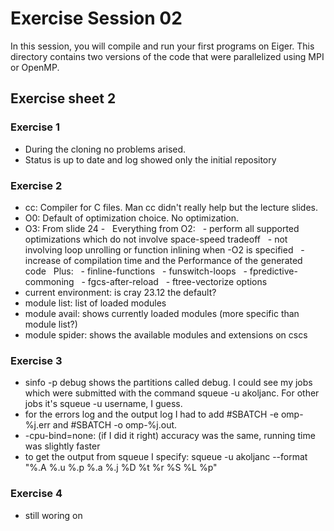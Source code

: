 # Exercise Session 02 #
In this session, you will compile and run your first programs on Eiger. This directory contains two versions of the code that were parallelized using MPI or OpenMP.

## Exercise sheet 2 ##

### Exercise 1 ###
- During the cloning no problems arised.
- Status is up to date and log showed only the initial repository

### Exercise 2 ###
- cc: Compiler for C files. Man cc didn't really help but the lecture slides.
- O0: Default of optimization choice. No optimization.
- O3: From slide 24 -
 	Everything from O2:
 		- perform all supported optimizations which do not involve space-speed tradeoff
 		- not involving loop unrolling or function inlining when -O2 is specified
 		- increase of compilation time and the Performance of the generated code
 	Plus:
 		- finline-functions
 		- funswitch-loops
 		- fpredictive-commoning
 		- fgcs-after-reload
 		- ftree-vectorize options
- current environment: is cray 23.12 the default?
- module list: list of loaded modules
- module avail: shows currently loaded modules (more specific than module list?)
- module spider: shows the available modules and extensions on cscs

### Exercise 3 ###
- sinfo -p debug shows the partitions called debug. I could see my jobs which were submitted with the command 
squeue -u akoljanc. For other jobs it's squeue -u username, I guess.
- for the errors log and the output log I had to add #SBATCH -e omp-%j.err and #SBATCH -o omp-%j.out.
- -cpu-bind=none: (if I did it right) accuracy was the same, running time was slightly faster 
- to get the output from squeue I specify: squeue -u akoljanc --format "%.A %.u %.p %.a %.j %D %t %r %S %L %p"

### Exercise 4 ###
- still woring on
